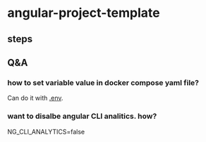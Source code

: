 # angular-project-template

## steps

## Q&A

### how to set variable value in docker compose yaml file?

Can do it with [.env](https://docs.docker.jp/compose/env-file.html#).

### want to disalbe angular CLI analitics. how?

NG_CLI_ANALYTICS=false

###

